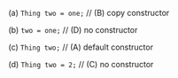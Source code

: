 (a) `Thing two = one;` // (B) copy constructor

(b) `two = one;` // (D) no constructor

(c) `Thing two;` // (A) default constructor

(d) `Thing two = 2;` // (C) no constructor
